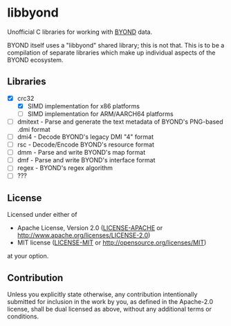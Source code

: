 # libbyond

Unofficial C libraries for working with [BYOND](http://byond.com) data.

BYOND itself uses a "libbyond" shared library; this is not that. This is to be a compilation of separate libraries which make up individual aspects of the BYOND ecosystem.

## Libraries
- [x] crc32
   - [x] SIMD implementation for x86 platforms 
   - [ ] SIMD implementation for ARM/AARCH64 platforms
- [ ] dmitext - Parse and generate the text metadata of BYOND's PNG-based .dmi format
- [ ] dmi4 - Decode BYOND's legacy DMI "4" format
- [ ] rsc - Decode/Encode BYOND's resource format
- [ ] dmm - Parse and write BYOND's map format
- [ ] dmf - Parse and write BYOND's interface format
- [ ] regex - BYOND's regex algorithm
- [ ] ???

## License

Licensed under either of

 * Apache License, Version 2.0
   ([LICENSE-APACHE](LICENSE-APACHE) or http://www.apache.org/licenses/LICENSE-2.0)
 * MIT license
   ([LICENSE-MIT](LICENSE-MIT) or http://opensource.org/licenses/MIT)

at your option.

## Contribution

Unless you explicitly state otherwise, any contribution intentionally submitted
for inclusion in the work by you, as defined in the Apache-2.0 license, shall be
dual licensed as above, without any additional terms or conditions.
